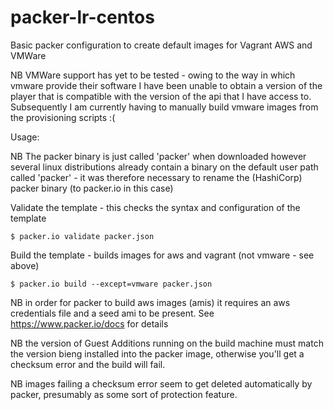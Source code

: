 # packer-lr-centos

Basic packer configuration to create default images for Vagrant AWS and VMWare

NB VMWare support has yet to be tested - owing to the way in which vmware provide their software I have been unable to obtain a version of the player that is compatible with the version of the api that I have access to. Subsequently I am currently having to manually build vmware images from the provisioning scripts :(

Usage: 

NB The packer binary is just called 'packer' when downloaded however several linux distributions already contain a binary on the default user path called 'packer' - it was therefore necessary to rename the (HashiCorp) packer binary (to packer.io in this case)

Validate the template - this checks the syntax and configuration of the template

```$ packer.io validate packer.json```

Build the template - builds images for aws and vagrant (not vmware - see above)

```$ packer.io build --except=vmware packer.json```

NB in order for packer to build aws images (amis) it requires an aws credentials file and a seed ami to be present. See https://www.packer.io/docs for details

NB the version of Guest Additions running on the build machine must match the version bieng installed into the packer image, otherwise you'll get a checksum error and the build will fail.

NB images failing a checksum error seem to get deleted automatically by packer, presumably as some sort of protection feature.
